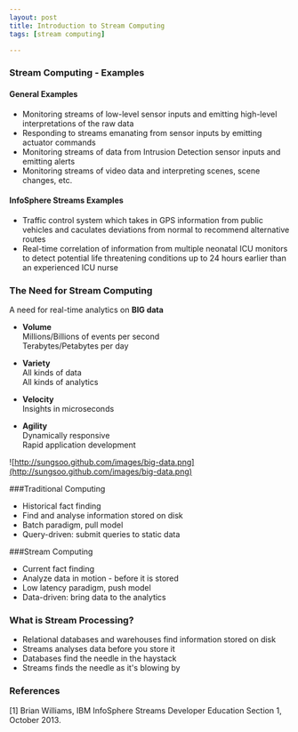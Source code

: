 ```yaml
---
layout: post
title: Introduction to Stream Computing
tags: [stream computing]

---
```

### Stream Computing - Examples
#### General Examples
* Monitoring streams of low-level sensor inputs and emitting high-level interpretations of the raw data
* Responding to streams emanating from sensor inputs by emitting actuator commands
* Monitoring streams of data from Intrusion Detection sensor inputs and emitting alerts
* Monitoring streams of video data and interpreting scenes, scene changes, etc.

#### InfoSphere Streams Examples
* Traffic control system which takes in GPS information from public vehicles and caculates deviations from normal to recommend alternative routes
* Real-time correlation of information from multiple neonatal ICU monitors to detect potential life threatening conditions up to 24 hours earlier than an experienced ICU nurse

### The Need for Stream Computing
A need for real-time analytics on **BIG data**

* **Volume**  
Millions/Billions of events per second  
Terabytes/Petabytes per day

* **Variety**  
All kinds of data  
All kinds of analytics

* **Velocity**  
Insights in microseconds

* **Agility**  
Dynamically responsive  
Rapid application development

![http://sungsoo.github.com/images/big-data.png](http://sungsoo.github.com/images/big-data.png)

###Traditional Computing

* Historical fact finding
* Find and analyse information stored on disk
* Batch paradigm, pull model
* Query-driven: submit queries to static data

###Stream Computing

* Current fact finding
* Analyze data in motion - before it is stored
* Low latency paradigm, push model
* Data-driven: bring data to the analytics

### What is Stream Processing?
* Relational databases and warehouses find information stored on disk
* Streams analyses data before you store it
* Databases find the needle in the haystack
* Streams finds the needle as it's blowing by 





### References
[1] Brian Williams, IBM InfoSphere Streams Developer Education Section 1, October 2013.